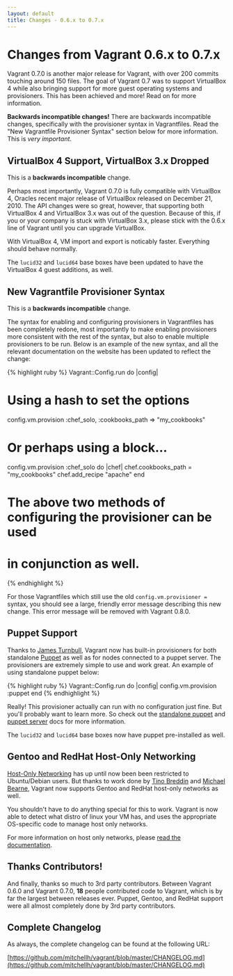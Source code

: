 ```yaml
---
layout: default
title: Changes - 0.6.x to 0.7.x
---
```

# Changes from Vagrant 0.6.x to 0.7.x

Vagrant 0.7.0 is another major release for Vagrant, with over 200 commits
touching around 150 files. The goal of Vagrant 0.7 was to support VirtualBox 4
while also bringing support for more guest operating systems and provisioners.
This has been achieved and more! Read on for more information.

**Backwards incompatible changes!** There are backwards incompatible changes,
specifically with the provisioner syntax in Vagrantfiles. Read the "New Vagrantfile
Provisioner Syntax" section below for more information. This is _very important_.

## VirtualBox 4 Support, VirtualBox 3.x Dropped

This is a **backwards incompatible** change.

Perhaps most importantly, Vagrant 0.7.0 is fully compatible with VirtualBox 4,
Oracles recent major release of VirtualBox released on December 21, 2010. The
API changes were so great, however, that supporting both VirtualBox 4 and
VirtualBox 3.x was out of the question. Because of this, if you or your company
is stuck with VirtualBox 3.x, please stick with the 0.6.x line of Vagrant
until you can upgrade VirtualBox.

With VirtualBox 4, VM import and export is noticably faster. Everything should
behave normally.

The `lucid32` and `lucid64` base boxes have been updated to have the
VirtualBox 4 guest additions, as well.

## New Vagrantfile Provisioner Syntax

This is a **backwards incompatible** change.

The syntax for enabling and configuring provisioners in Vagrantfiles has been
completely redone, most importantly to make enabling provisioners more consistent
with the rest of the syntax, but also to enable multiple provisioners to be
run. Below is an example of the new syntax, and all the relevant documentation
on the website has been updated to reflect the change:

{% highlight ruby %}
Vagrant::Config.run do |config|
  # Using a hash to set the options
  config.vm.provision :chef_solo, :cookbooks_path => "my_cookbooks"

  # Or perhaps using a block...
  config.vm.provision :chef_solo do |chef|
    chef.cookbooks_path = "my_cookbooks"
    chef.add_recipe "apache"
  end

  # The above two methods of configuring the provisioner can be used
  # in conjunction as well.
{% endhighlight %}

For those Vagrantfiles which still use the old `config.vm.provisioner =`
syntax, you should see a large, friendly error message describing this
new change. This error message will be removed with Vagrant 0.8.0.

## Puppet Support

Thanks to [James Turnbull](http://www.james-turnbull.net/), Vagrant now has
built-in provisioners for both standalone [Puppet](http://puppetlabs.com/puppet) as
well as for nodes connected to a puppet server. The provisioners are extremely
simple to use and work great. An example of using standalone puppet below:

{% highlight ruby %}
Vagrant::Config.run do |config|
  config.vm.provision :puppet
end
{% endhighlight %}

Really! This provisioner actually can run with no configuration just fine. But
you'll probably want to learn more. So check out the [standalone puppet](/v1/docs/provisioners/puppet.html)
and [puppet server](/v1/docs/provisioners/puppet_server.html) docs for more
information.

The `lucid32` and `lucid64` base boxes now have puppet pre-installed as well.

## Gentoo and RedHat Host-Only Networking

[Host-Only Networking](/v1/docs/host_only_networking.html) has up until now been
been restricted to Ubuntu/Debian users. But thanks to work done by [Tino Breddin](http://github.com/tolbrino)
and [Michael Bearne](https://github.com/michaelbearne), Vagrant now supports
Gentoo and RedHat host-only networks as well.

You shouldn't have to do anything special for this to work. Vagrant is
now able to detect what distro of linux your VM has, and uses the appropriate
OS-specific code to manage host only networks.

For more information on host only networks, please [read the documentation](/v1/docs/host_only_networking.html).

## Thanks Contributors!

And finally, thanks so much to 3rd party contributors. Between Vagrant 0.6.0 and
Vagrant 0.7.0, **18** people contributed code to Vagrant, which is by far the
largest between releases ever. Puppet, Gentoo, and RedHat support were all
almost completely done by 3rd party contributors.

## Complete Changelog

As always, the complete changelog can be found at the following URL:

[https://github.com/mitchellh/vagrant/blob/master/CHANGELOG.md](https://github.com/mitchellh/vagrant/blob/master/CHANGELOG.md)
